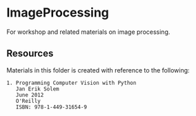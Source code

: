 # ImageProcessing
For workshop and related materials on image processing.

## Resources
Materials in this folder is created with reference to the following:

    1. Programming Computer Vision with Python
       Jan Erik Solem
       June 2012
       O'Reilly
       ISBN: 978-1-449-31654-9